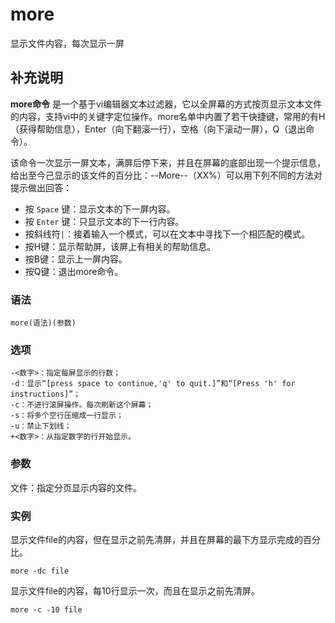 more
===

显示文件内容，每次显示一屏

## 补充说明

**more命令** 是一个基于vi编辑器文本过滤器，它以全屏幕的方式按页显示文本文件的内容，支持vi中的关键字定位操作。more名单中内置了若干快捷键，常用的有H（获得帮助信息），Enter（向下翻滚一行），空格（向下滚动一屏），Q（退出命令）。

该命令一次显示一屏文本，满屏后停下来，并且在屏幕的底部出现一个提示信息，给出至今己显示的该文件的百分比：--More--（XX%）可以用下列不同的方法对提示做出回答：

*   按 `Space` 键：显示文本的下一屏内容。
*   按 `Enter` 键：只显示文本的下一行内容。
*   按斜线符`|`：接着输入一个模式，可以在文本中寻找下一个相匹配的模式。
*   按H键：显示帮助屏，该屏上有相关的帮助信息。
*   按B键：显示上一屏内容。
*   按Q键：退出more命令。

###  语法

```
more(语法)(参数)
```

###  选项

```
-<数字>：指定每屏显示的行数；
-d：显示“[press space to continue,'q' to quit.]”和“[Press 'h' for instructions]”；
-c：不进行滚屏操作。每次刷新这个屏幕；
-s：将多个空行压缩成一行显示；
-u：禁止下划线；
+<数字>：从指定数字的行开始显示。
```

###  参数

文件：指定分页显示内容的文件。

###  实例

显示文件file的内容，但在显示之前先清屏，并且在屏幕的最下方显示完成的百分比。

```
more -dc file
```

显示文件file的内容，每10行显示一次，而且在显示之前先清屏。

```
more -c -10 file
```


<!-- Linux命令行搜索引擎：https://jaywcjlove.github.io/linux-command/ -->
